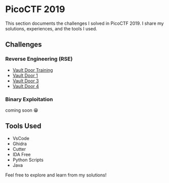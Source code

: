 # PicoCTF 2019  
This section documents the challenges I solved in PicoCTF 2019. I share my solutions, experiences, and the tools I used.  

## Challenges  
### Reverse Engineering (RSE)  
- [Vault Door Training](./picoCTF_2019/vault-door-training.md)  
- [Vault Door 1](./picoCTF_2019/VaultDoor1.md2)  
- [Vault Door 3](./picoCTF_2019/VaultDoor3.md)  
- [Vault Door 4](./picoCTF_2019/VaultDoor4.md)  

### Binary Exploitation  
coming soon 😁


## Tools Used  
- VsCode
- Ghidra  
- Cutter  
- IDA Free  
- Python Scripts
- Java 

Feel free to explore and learn from my solutions!
